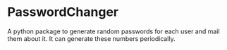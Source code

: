 # PasswordChanger
A python package to generate random passwords for each user and mail them about it. It can generate these numbers periodically.
